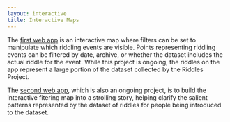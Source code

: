 ```yaml
---
layout: interactive
title: Interactive Maps
---
```


The <a href="visualizations/filters" target="_blank">first web app</a> is an interactive map where filters can be set to manipulate which riddling events are visible. Points representing riddling events can be filtered by date, archive, or whether the dataset includes the actual riddle for the event. While this project is ongoing, the riddles on the app represent a large portion of the dataset collected by the Riddles Project.

The <a href="visualizations/story" target="_blank">second web app</a>, which is also an ongoing project, is to build the interactive fitering map into a strolling story, helping clarify the salient patterns represented by the dataset of riddles for people being introduced to the dataset.